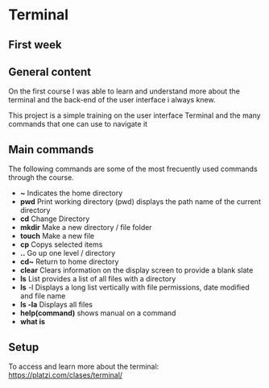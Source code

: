 # Terminal 

## First week

## General content
On the first course I was able to learn and understand more about the terminal and the back-end of the user interface i always knew.

This project is a simple training on the user interface Terminal and the many commands that one can use to navigate it
	
## Main commands
The following commands are some of the most frecuently used commands through the course. 
* **~** Indicates the home directory
* **pwd** Print working directory (pwd) displays the path name of the current directory
* **cd** Change Directory
* **mkdir** Make a new directory / file folder
* **touch** Make a new file
* **cp** Copys selected items
* **..** Go up one level / directory
* **cd~** Return to home directory
* **clear** Clears information on the display screen to provide a blank slate
* **ls** List provides a list of all files with a directory
* **ls** -l Displays a long list vertically with file permissions, date modified and file name
* **ls -la** Displays all files
* **help(command)** shows manual on a command
* **what is** 

## Setup
To access and learn more about the terminal: 
https://platzi.com/clases/terminal/




